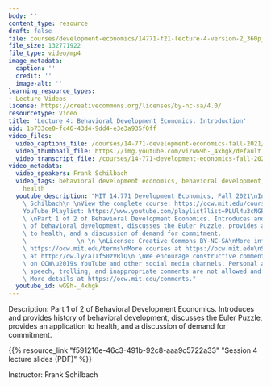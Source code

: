 ```yaml
---
body: ''
content_type: resource
draft: false
file: courses/development-economics/14771-f21-lecture-4-version-2_360p_16_9.mp4
file_size: 132771922
file_type: video/mp4
image_metadata:
  caption: ''
  credit: ''
  image-alt: ''
learning_resource_types:
- Lecture Videos
license: https://creativecommons.org/licenses/by-nc-sa/4.0/
resourcetype: Video
title: 'Lecture 4: Behavioral Development Economics: Introduction'
uid: 1b733ce0-fc46-43d4-9dd4-e3e3a935f0ff
video_files:
  video_captions_file: /courses/14-771-development-economics-fall-2021/1TMmBOlqSe_M6u_74YSZCFEqtYBVYxfYU_transcript.webvtt
  video_thumbnail_file: https://img.youtube.com/vi/wG9h-_4xhgk/default.jpg
  video_transcript_file: /courses/14-771-development-economics-fall-2021/1TMmBOlqSe_M6u_74YSZCFEqtYBVYxfYU_transcript.pdf
video_metadata:
  video_speakers: Frank Schilbach
  video_tags: behavioral development economics, behavioral development, Euler Puzzle,
    health
  youtube_description: "MIT 14.771 Development Economics, Fall 2021\nInstructor: Frank\
    \ Schilbach\n \nView the complete course: https://ocw.mit.edu/courses/14-771-development-economics-fall-2021\n\
    YouTube Playlist: https://www.youtube.com/playlist?list=PLUl4u3cNGP61kvh3caDts2R6LmkYbmzaG\n\
    \ \nPart 1 of 2 of Behavioral Development Economics. Introduces and provides history\
    \ of behavioral development, discusses the Euler Puzzle, provides an application\
    \ to health, and a discussion of demand for commitment.                      \
    \              \n \n \nLicense: Creative Commons BY-NC-SA\nMore information at\
    \ https://ocw.mit.edu/terms\nMore courses at https://ocw.mit.edu\nSupport OCW\
    \ at http://ow.ly/a1If50zVRlQ\n \nWe encourage constructive comments and discussion\
    \ on OCW\u2019s YouTube and other social media channels. Personal attacks, hate\
    \ speech, trolling, and inappropriate comments are not allowed and may be removed.\
    \ More details at https://ocw.mit.edu/comments."
  youtube_id: wG9h-_4xhgk
---
```

Description: Part 1 of 2 of Behavioral Development Economics. Introduces and provides history of behavioral development, discusses the Euler Puzzle, provides an application to health, and a discussion of demand for commitment.

{{% resource_link "f591216e-46c3-491b-92c8-aaa9c5722a33" "Session 4 lecture slides (PDF)" %}}

Instructor: Frank Schilbach